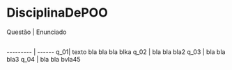 # DisciplinaDePOO
 Questão | Enunciado
##
--------- | ------
q_01| texto bla bla bla blka
q_02 | bla bla bla2
q_03 | bla bla bla3
q_04 | bla bla bvla45
